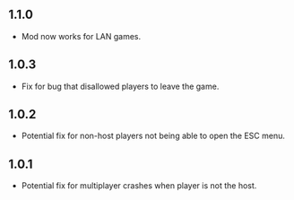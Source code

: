 ## 1.1.0
- Mod now works for LAN games.

## 1.0.3
- Fix for bug that disallowed players to leave the game.

## 1.0.2
- Potential fix for non-host players not being able to open the ESC menu.

## 1.0.1
- Potential fix for multiplayer crashes when player is not the host.